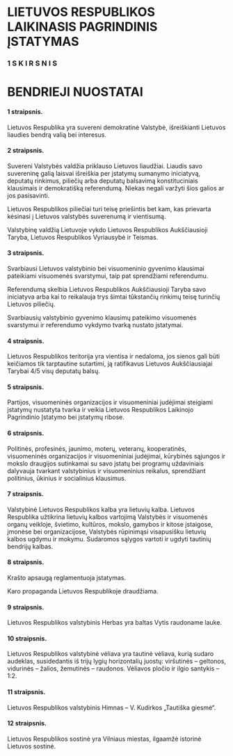 # LIETUVOS RESPUBLIKOS LAIKINASIS PAGRINDINIS ĮSTATYMAS

### 1 S K I R S N I S

# BENDRIEJI NUOSTATAI

#### 1 straipsnis.

Lietuvos Respublika yra suvereni demokratinė Valstybė, išreiškianti Lietuvos liaudies bendrą valią bei interesus.

#### 2 straipsnis.

Suvereni Valstybės valdžia priklauso Lietuvos liaudžiai. Liaudis savo suvereninę galią laisvai išreiškia per įstatymų sumanymo iniciatyvą, deputatų rinkimus, piliečių arba deputatų balsavimą konstituciniais klausimais ir demokratišką referendumą. Niekas negali varžyti šios galios ar jos pasisavinti.

Lietuvos Respublikos piliečiai turi teisę priešintis bet kam, kas prievarta kėsinasi į Lietuvos valstybės suverenumą ir vientisumą.

Valstybinę valdžią Lietuvoje vykdo Lietuvos Respublikos Aukščiausioji Taryba, Lietuvos Respublikos Vyriausybė ir Teismas.

#### 3 straipsnis.

Svarbiausi Lietuvos valstybinio bei visuomeninio gyvenimo klausimai pateikiami visuomenės svarstymui, taip pat sprendžiami referendumu.

Referendumą skelbia Lietuvos Respublikos Aukščiausioji Taryba savo iniciatyva arba kai to reikalauja trys šimtai tūkstančių rinkimų teisę turinčių Lietuvos piliečių.

Svarbiausių valstybinio gyvenimo klausimų pateikimo visuomenės svarstymui ir referendumo vykdymo tvarką nustato įstatymai.

#### 4 straipsnis.

Lietuvos Respublikos teritorija yra vientisa ir nedaloma, jos sienos gali būti keičiamos tik tarptautine sutartimi, ją ratifikavus Lietuvos Aukščiausiajai Tarybai 4/5 visų deputatų balsų.

#### 5 straipsnis.

Partijos, visuomeninės organizacijos ir visuomeniniai judėjimai steigiami įstatymų nustatyta tvarka ir veikia Lietuvos Respublikos Laikinojo Pagrindinio Įstatymo bei įstatymų ribose.

#### 6 straipsnis.

Politinės, profesinės, jaunimo, moterų, veteranų, kooperatinės, visuomeninės organizacijos ir visuomeniniai judėjimai, kūrybinės sąjungos ir mokslo draugijos sutinkamai su savo įstatų bei programų uždaviniais dalyvauja tvarkant valstybinius ir visuomeninius reikalus, sprendžiant politinius, ūkinius ir socialinius klausimus.

#### 7 straipsnis.

Valstybinė Lietuvos Respublikos kalba yra lietuvių kalba.
Lietuvos Respublika užtikrina lietuvių kalbos vartojimą Valstybės ir visuomenės organų veikloje, švietimo, kultūros, mokslo, gamybos ir kitose įstaigose, įmonėse bei organizacijose, Valstybės rūpinimąsi visapusišku lietuvių kalbos ugdymu ir mokymu. Sudaromos sąlygos vartoti ir ugdyti tautinių bendrijų kalbas.

#### 8 straipsnis.

Krašto apsaugą reglamentuoja įstatymas.

Karo propaganda Lietuvos Respublikoje draudžiama.

#### 9 straipsnis.

Lietuvos Respublikos valstybinis Herbas yra baltas Vytis raudoname lauke.

#### 10 straipsnis.

Lietuvos Respublikos valstybinė vėliava yra tautinė vėliava, kurią sudaro audeklas, susidedantis iš trijų lygių horizontalių juostų: viršutinės – geltonos, vidurinės – žalios, žemutinės – raudonos. Vėliavos pločio ir ilgio santykis – 1:2.

#### 11 straipsnis.

Lietuvos Respublikos valstybinis Himnas – V. Kudirkos „Tautiška giesmė“.

#### 12 straipsnis.

Lietuvos Respublikos sostinė yra Vilniaus miestas, ilgaamžė istorinė Lietuvos sostinė.
